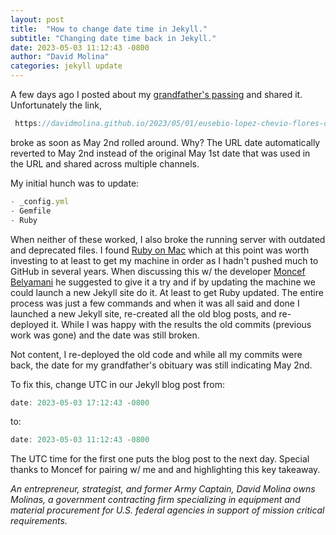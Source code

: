 ```yaml
---
layout: post
title:  "How to change date time in Jekyll."
subtitle: "Changing date time back in Jekyll."
date: 2023-05-03 11:12:43 -0800
author: "David Molina"
categories: jekyll update
---
```


A few days ago I posted about my [grandfather's passing](https://davidmolina.github.io/2023/05/01/eusebio-lopez-chevio-flores-dies-at-90/) and shared it. Unfortunately the link,
```javascript
 https://davidmolina.github.io/2023/05/01/eusebio-lopez-chevio-flores-dies-at-90/
```
broke as soon as May 2nd rolled around. Why? The URL date automatically reverted to May 2nd instead of the original May 1st date that was used in the URL and shared across multiple channels.

My initial hunch was to update:
```javascript
- _config.yml
- Gemfile
- Ruby
```

When neither of these worked, I also broke the running server with outdated and deprecated files. I found [Ruby on Mac](https://www.rubyonmac.dev/) which at this point was worth investing to at least to get my machine in order as I hadn't pushed much to GitHub in several years. When discussing this w/ the developer [Moncef Belyamani](https://www.moncefbelyamani.com/) he suggested to give it a try and if by updating the machine we could launch a new Jekyll site do it. At least to get Ruby updated. The entire process was just a few commands and when it was all said and done I launched a new Jekyll site, re-created all the old blog posts, and re-deployed it. While I was happy with the results the old commits (previous work was gone) and the date was still broken.

Not content, I re-deployed the old code and while all my commits were back, the date for my grandfather's obituary was still indicating May 2nd.

To fix this, change UTC in our Jekyll blog post from:
```javascript
date: 2023-05-03 17:12:43 -0800
```
to:
```javascript
date: 2023-05-03 11:12:43 -0800
```

The UTC time for the first one puts the blog post to the next day. Special thanks to Moncef for pairing w/ me and and highlighting this key takeaway.

*An entrepreneur, strategist, and former Army Captain, David Molina owns Molinas, a government contracting firm specializing in equipment and material procurement for U.S. federal agencies in support of mission critical requirements.*
